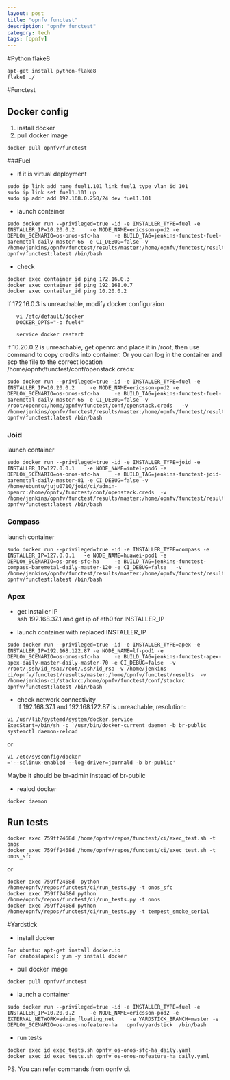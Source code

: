 ```yaml
---
layout: post
title: "opnfv functest"
description: "opnfv functest"
category: tech
tags: [opnfv]
---
```


#Python flake8 
```bash:
apt-get install python-flake8
flake8 ./ 
```

#Functest

## Docker config 

1. install docker
2. pull docker image

```bash:
docker pull opnfv/functest
```

###Fuel

* if it is virtual deployment  

```bash:
sudo ip link add name fuel1.101 link fuel1 type vlan id 101
sudo ip link set fuel1.101 up
sudo ip addr add 192.168.0.250/24 dev fuel1.101
```

* launch container  

```bash:
sudo docker run --privileged=true -id -e INSTALLER_TYPE=fuel -e INSTALLER_IP=10.20.0.2     -e NODE_NAME=ericsson-pod2 -e DEPLOY_SCENARIO=os-onos-sfc-ha     -e BUILD_TAG=jenkins-functest-fuel-baremetal-daily-master-66 -e CI_DEBUG=false -v /home/jenkins/opnfv/functest/results/master:/home/opnfv/functest/results   opnfv/functest:latest /bin/bash
```

* check  

```bash:
docker exec container_id ping 172.16.0.3
docker exec container_id ping 192.168.0.7
docker exec contailer_id ping 10.20.0.2
```   
   if 172.16.0.3 is unreachable, modify docker configuraion
   
```bash:
   vi /etc/default/docker
   DOCKER_OPTS="-b fuel4"
   
   service docker restart
```

  if 10.20.0.2 is unreachable, get openrc and place it in /root, then use command to copy credits into container.
  Or you can log in the container and scp the file to the correct location /home/opnfv/functest/conf/openstack.creds:
  
```bash:
sudo docker run --privileged=true -id -e INSTALLER_TYPE=fuel -e INSTALLER_IP=10.20.0.2     -e NODE_NAME=ericsson-pod2 -e DEPLOY_SCENARIO=os-onos-sfc-ha     -e BUILD_TAG=jenkins-functest-fuel-baremetal-daily-master-66 -e CI_DEBUG=false -v /root/openrc:/home/opnfv/functest/conf/openstack.creds   -v /home/jenkins/opnfv/functest/results/master:/home/opnfv/functest/results   opnfv/functest:latest /bin/bash
```

### Joid

launch container

```bash:
sudo docker run --privileged=true -id -e INSTALLER_TYPE=joid -e INSTALLER_IP=127.0.0.1    -e NODE_NAME=intel-pod6 -e DEPLOY_SCENARIO=os-onos-sfc-ha     -e BUILD_TAG=jenkins-functest-joid-baremetal-daily-master-81 -e CI_DEBUG=false -v /home/ubuntu/juju0710/joid/ci/admin-openrc:/home/opnfv/functest/conf/openstack.creds  -v /home/jenkins/opnfv/functest/results/master:/home/opnfv/functest/results   opnfv/functest:latest /bin/bash
```

### Compass
launch container

```bash:
sudo docker run --privileged=true -id -e INSTALLER_TYPE=compass -e INSTALLER_IP=127.0.0.1   -e NODE_NAME=huawei-pod1 -e DEPLOY_SCENARIO=os-onos-sfc-ha     -e BUILD_TAG=jenkins-functest-compass-baremetal-daily-master-120 -e CI_DEBUG=false   -v /home/jenkins/opnfv/functest/results/master:/home/opnfv/functest/results   opnfv/functest:latest /bin/bash
```

### Apex

* get Installer IP  
ssh 192.168.37.1 and get ip of eth0 for INSTALLER_IP

* launch container with replaced INSTALLER_IP  

```bash:
sudo docker run --privileged=true -id -e INSTALLER_TYPE=apex -e INSTALLER_IP=192.168.122.87 -e NODE_NAME=lf-pod1 -e DEPLOY_SCENARIO=os-onos-sfc-ha     -e BUILD_TAG=jenkins-functest-apex-apex-daily-master-daily-master-70 -e CI_DEBUG=false  -v /root/.ssh/id_rsa:/root/.ssh/id_rsa -v /home/jenkins-ci/opnfv/functest/results/master:/home/opnfv/functest/results  -v /home/jenkins-ci/stackrc:/home/opnfv/functest/conf/stackrc opnfv/functest:latest /bin/bash
```
* check network connectivity  
If 192.168.37.1 and 192.168.122.87 is unreachable, resolution:

```bash:
vi /usr/lib/systemd/system/docker.service
ExecStart=/bin/sh -c '/usr/bin/docker-current daemon -b br-public
systemctl daemon-reload
```
or 

```bash:
vi /etc/sysconfig/docker
='--selinux-enabled --log-driver=journald -b br-public'
```
Maybe it should be br-admin instead of br-public

* realod docker  

```bash:
docker daemon
```

## Run tests

```bash:
docker exec 759ff2468d /home/opnfv/repos/functest/ci/exec_test.sh -t onos
docker exec 759ff2468d /home/opnfv/repos/functest/ci/exec_test.sh -t onos_sfc
```
or 

```bash:
docker exec 759ff2468d  python /home/opnfv/repos/functest/ci/run_tests.py -t onos_sfc
docker exec 759ff2468d python /home/opnfv/repos/functest/ci/run_tests.py -t onos
docker exec 759ff2468d python /home/opnfv/repos/functest/ci/run_tests.py -t tempest_smoke_serial
```

#Yardstick


+ install docker  

```bash:
For ubuntu: apt-get install docker.io  
For centos(apex): yum -y install docker  
```

+ pull docker image  

```bash:
docker pull opnfv/functest
```

+ launch a container  

```bash:
sudo docker run --privileged=true -id -e INSTALLER_TYPE=fuel -e INSTALLER_IP=10.20.0.2     -e NODE_NAME=ericsson-pod2 -e EXTERNAL_NETWORK=admin_floating_net     -e YARDSTICK_BRANCH=master -e DEPLOY_SCENARIO=os-onos-nofeature-ha   opnfv/yardstick  /bin/bash
```

+ run tests  

```bash:
docker exec id exec_tests.sh opnfv_os-onos-sfc-ha_daily.yaml
docker exec id exec_tests.sh opnfv_os-onos-nofeature-ha_daily.yaml
```

PS. You can refer commands from opnfv ci.


